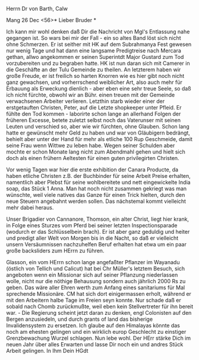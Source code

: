 Herrn Dr von Barth, Calw

 Mang 26 Dec <56>*
Lieber Bruder <Barth>*

Ich kann mir wohl denken daß Dir die Nachricht von Mgl's Entlassung nahe gegangen ist. So wars bei mir der Fall - ein so altes Band löst sich nicht ohne Schmerzen. Er ist seither mit HK auf dem Subrahmanya Fest gewesen nur wenig Tage und hat dann eine langsame Predigtreise nach Mercara gethan, allwo angekommen er seinen Superintdt Major Gustard zum Tod vorzubereiten und zu begraben hatte. HK ist nun daran sich mit Camerer in die Geschäfte an der Tulu Gemeinde zu theilen. An letzterem haben wir große Freude, er ist freilich so harten Knorren wie es hier gibt noch nicht ganz gewachsen, und vorherrschend weiblicher Art, also auch mehr für Erbauung als Erweckung dienlich - aber eben eine sehr treue Seele, so daß ich nicht fürchte, obwohl wir an Bühr. einen treuen mit der Gemeinde verwachsenen Arbeiter verlieren. Letzthin starb wieder einer der erstgetauften Christen, Peter, auf die Letzte shopkeeper unter Pfleid. Er fühlte den Tod kommen - laborirte schon lange an allerhand Folgen der früheren Excesse, betete zuletzt selbst noch das Vaterunser mit seinen Leuten und verschied so, aber wie wir fürchten, ohne Glauben. Schon lang hatte er gewünscht mehr Geld zu haben und war von Gläubigern bedrängt, behielt aber unter der Hand für mehr als etliche 100 Rup Geschmeide, damit seine Frau wenn Wittwe zu leben habe. Wegen seiner Schulden aber mochte er schon Monate lang nicht zum Abendmahl gehen und hielt sich doch als einen frühern Aeltesten für einen guten privilegirten Christen.

Vor wenig Tagen war hier die erste exhibition der Canara Producte, da haben etliche Christen z.B. der Buchbinder für seine Arbeit Preise erhalten, namentlich aber Plebst für seine wohlbereitete und nett eingewickelte India soap, das Stück 1 Anna. Man hat noch nicht zusammen gekriegt was man wünschte, weil viele natives das Ganze für einen Trick hielten, durch den neue Steuern angebahnt werden sollen. Das nächstemal kommt vielleicht mehr dabei heraus.

Unser Brigadier von Cannanore, Thomson, ein alter Christ, liegt hier krank, in Folge eines Sturzes vom Pferd bei seiner letzten Inspectionsparade (wodurch er das Schlüsselbein brach). Er ist aber ganz geduldig und heiter und predigt aller Welt von Morgen bis in die Nacht, so daß er vielleicht unsern Versäumnissen nachzuhelfen Beruf erhalten hat etwa um ein paar große backsliders zum HErrn zu führen.

Glasson, ein vom HErrn schon lange angefaßter Pflanzer im Wayanadu (östlich von Tellich und Calicut) hat bei Chr Müller's letztem Besuch, sich angeboten wenn ein Missionar sich auf seiner Pflanzung niederlassen wolle, nicht nur die nöthige Behausung sondern auch jährlich 2000 Rs zu geben. Das wäre aller Ehren werth zum Anfang eines sanitariums für Mal sprechende Missionäre. CM hat sich dort einigermassen erholt, während er mit den Arbeitern halbe Tage im Freien seyn konnte. Nur schade daß er sobald nach Chomb zurückmußte, weil eben kein Stellvertreter für ihn bereit war. - Die Regierung scheint jetzt daran zu denken, engl Colonisten auf den Bergen anzusiedeln, und durch grants of land das bisherige Invalidensystem zu ersetzen. Ich glaube auf den Himalayas könnte das noch am ehesten gelingen und ein wirklich europ Geschlecht zu einstiger Grenzbewachung Wurzel schlagen. 
Nun lebe wohl. Der HErr stärke Dich im neuen Jahr über alles Erwarten und lasse Dir noch ein und andres Stück Arbeit gelingen.
 In Ihm
 Dein HGdt

